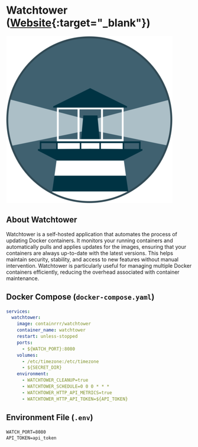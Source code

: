 # Watchtower ([Website]{:target="_blank"})

[Website]: https://containrrr.dev/watchtower/

![Watchtower](../assets/images/watchtower/logo-watchtower.png)

## About Watchtower

Watchtower is a self-hosted application that automates the process of updating Docker containers. It monitors your running containers and automatically pulls and applies updates for the images, ensuring that your containers are always up-to-date with the latest versions. This helps maintain security, stability, and access to new features without manual intervention. Watchtower is particularly useful for managing multiple Docker containers efficiently, reducing the overhead associated with container maintenance.

## Docker Compose (`docker-compose.yaml`)
``` yaml
services:
  watchtower:
    image: containrrr/watchtower
    container_name: watchtower
    restart: unless-stopped
    ports:
      - ${WATCH_PORT}:8080
    volumes:
      - /etc/timezone:/etc/timezone
      - ${SECRET_DIR}
    environment:
      - WATCHTOWER_CLEANUP=true
      - WATCHTOWER_SCHEDULE=0 0 0 * * *
      - WATCHTOWER_HTTP_API_METRICS=true
      - WATCHTOWER_HTTP_API_TOKEN=${API_TOKEN}
```

## Environment File (`.env`)
```
WATCH_PORT=8080
API_TOKEN=api_token
```